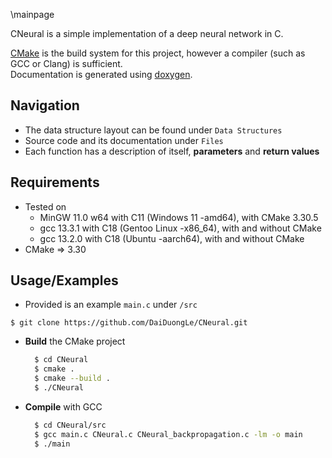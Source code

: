 \mainpage

CNeural is a simple implementation of a deep neural network in C.

[CMake](https://cmake.org/) is the build system for this project, however a compiler (such as GCC or Clang) is sufficient.  
Documentation is generated using [doxygen](https://www.doxygen.nl/).

## Navigation
- The data structure layout can be found under `Data Structures`  
- Source code and its documentation under `Files`
- Each function has a description of itself, **parameters** and **return values**

## Requirements
- Tested on
    - MinGW 11.0 w64 with C11 (Windows 11 -amd64), with CMake 3.30.5
    - gcc 13.3.1 with C18 (Gentoo Linux -x86_64), with and without CMake
    - gcc 13.2.0 with C18 (Ubuntu -aarch64), with and without CMake
- CMake => 3.30

## Usage/Examples
- Provided is an example `main.c` under `/src`
```
$ git clone https://github.com/DaiDuongLe/CNeural.git
```
- **Build** the CMake project

  ```bash
    $ cd CNeural
    $ cmake .
    $ cmake --build .
    $ ./CNeural
  ```

- **Compile** with GCC

  ```bash
    $ cd CNeural/src
    $ gcc main.c CNeural.c CNeural_backpropagation.c -lm -o main
    $ ./main
  ```